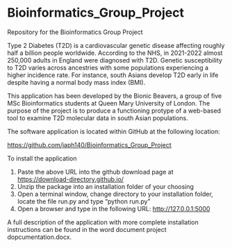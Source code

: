 # Bioinformatics_Group_Project
Repository for the Bioinformatics Group Project

Type 2 Diabetes (T2D) is a cardiovascular genetic disease affecting roughly half a billion people worldwide. According to the NHS, in 2021-2022 almost 250,000 adults in England were diagnosed with T2D. Genetic susceptibility to T2D varies across ancestries with some populations experiencing a higher incidence rate. For instance, south Asians develop T2D early in life despite having a normal body mass index (BMI).

This application has been developed by the Bionic Beavers, a group of five MSc Bioinformatics students at Queen Mary University of London.  The purpose of the project is to produce a functioning protype of a web-based tool to examine T2D molecular data in south Asian populations.

The software application is located within GitHub at the following location:

https://github.com/japh140/Bioinformatics_Group_Project

To install the application

1)	Paste the above URL into the github download page at https://download-directory.github.io/
2)	Unzip the package into an installation folder of your choosing
3)	Open a terminal window, change directory to your installation folder, locate the file run.py and type “python run.py”
4)	Open a browser and type in the following URL: http://127.0.0.1:5000

A full description of the application with more complete installation instructions can be found in the word document project dopcumentation.docx.

